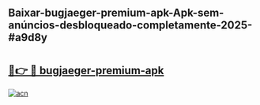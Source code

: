 ## Baixar-bugjaeger-premium-apk-Apk-sem-anúncios-desbloqueado-completamente-2025-#a9d8y

# <h2><a href="https://ainizakaria.my?title=bugjaeger-premium-apk&ref=20M">🔗👉 🔴 bugjaeger-premium-apk</a></h2>

[![acn](https://github.com/user-attachments/assets/0f9c940e-d8b0-45ae-aac7-cd30a18b3e1c)](https://ainizakaria.my?title=bugjaeger-premium-apk&ref=20M)

